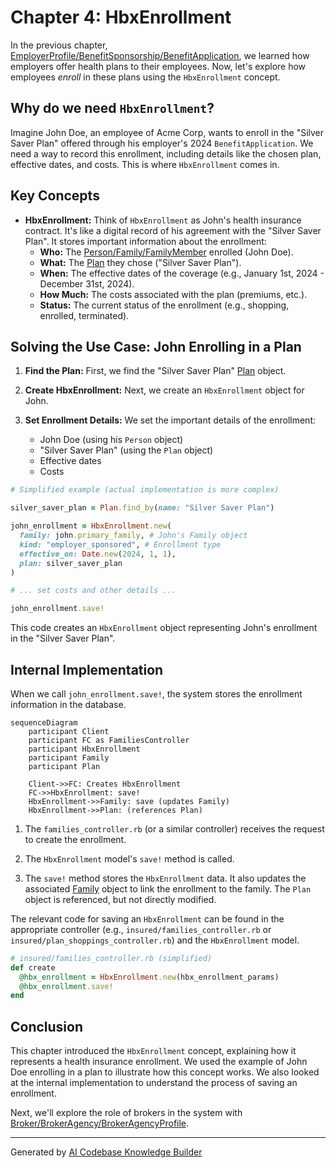 # Chapter 4: HbxEnrollment

In the previous chapter, [EmployerProfile/BenefitSponsorship/BenefitApplication](03_employerprofile_benefitsponsorship_benefitapplication_.md), we learned how employers offer health plans to their employees. Now, let's explore how employees *enroll* in these plans using the `HbxEnrollment` concept.

## Why do we need `HbxEnrollment`?

Imagine John Doe, an employee of Acme Corp, wants to enroll in the "Silver Saver Plan" offered through his employer's 2024 `BenefitApplication`.  We need a way to record this enrollment, including details like the chosen plan, effective dates, and costs.  This is where `HbxEnrollment` comes in.

## Key Concepts

* **HbxEnrollment:**  Think of `HbxEnrollment` as John's health insurance contract. It's like a digital record of his agreement with the "Silver Saver Plan".  It stores important information about the enrollment:
    * **Who:**  The [Person/Family/FamilyMember](01_person_family_familymember_.md) enrolled (John Doe).
    * **What:** The [Plan](02_plan_.md) they chose ("Silver Saver Plan").
    * **When:** The effective dates of the coverage (e.g., January 1st, 2024 - December 31st, 2024).
    * **How Much:** The costs associated with the plan (premiums, etc.).
    * **Status:** The current status of the enrollment (e.g., shopping, enrolled, terminated).

## Solving the Use Case: John Enrolling in a Plan

1. **Find the Plan:** First, we find the "Silver Saver Plan" [Plan](02_plan_.md) object.

2. **Create HbxEnrollment:**  Next, we create an `HbxEnrollment` object for John.

3. **Set Enrollment Details:** We set the important details of the enrollment:
    * John Doe (using his `Person` object)
    * "Silver Saver Plan" (using the `Plan` object)
    * Effective dates
    * Costs

```ruby
# Simplified example (actual implementation is more complex)

silver_saver_plan = Plan.find_by(name: "Silver Saver Plan")

john_enrollment = HbxEnrollment.new(
  family: john.primary_family, # John's Family object
  kind: "employer_sponsored", # Enrollment type
  effective_on: Date.new(2024, 1, 1),
  plan: silver_saver_plan
)

# ... set costs and other details ...

john_enrollment.save!
```

This code creates an `HbxEnrollment` object representing John's enrollment in the "Silver Saver Plan".

## Internal Implementation

When we call `john_enrollment.save!`, the system stores the enrollment information in the database.

```mermaid
sequenceDiagram
    participant Client
    participant FC as FamiliesController
    participant HbxEnrollment
    participant Family
    participant Plan

    Client->>FC: Creates HbxEnrollment
    FC->>HbxEnrollment: save!
    HbxEnrollment->>Family: save (updates Family)
    HbxEnrollment->>Plan: (references Plan)
```

1. The `families_controller.rb` (or a similar controller) receives the request to create the enrollment.

2. The `HbxEnrollment` model's `save!` method is called.

3. The `save!` method stores the `HbxEnrollment` data.  It also updates the associated [Family](01_person_family_familymember_.md) object to link the enrollment to the family.  The `Plan` object is referenced, but not directly modified.

The relevant code for saving an `HbxEnrollment` can be found in the appropriate controller (e.g., `insured/families_controller.rb` or `insured/plan_shoppings_controller.rb`) and the `HbxEnrollment` model.

```ruby
# insured/families_controller.rb (simplified)
def create
  @hbx_enrollment = HbxEnrollment.new(hbx_enrollment_params)
  @hbx_enrollment.save!
end
```

## Conclusion

This chapter introduced the `HbxEnrollment` concept, explaining how it represents a health insurance enrollment. We used the example of John Doe enrolling in a plan to illustrate how this concept works. We also looked at the internal implementation to understand the process of saving an enrollment.

Next, we'll explore the role of brokers in the system with [Broker/BrokerAgency/BrokerAgencyProfile](05_broker_brokeragency_brokeragencyprofile_.md).


---

Generated by [AI Codebase Knowledge Builder](https://github.com/The-Pocket/Tutorial-Codebase-Knowledge)